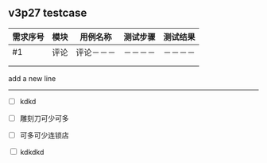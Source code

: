 ## v3p27 testcase



| 需求序号|模块      |用例名称      |测试步骤      |  测试结果    |
| ---- | ---- | ---- | ---- | ---- |
|   #1   |   评论   |  评论－－－    | －－－－     |  －－－－    |
|      |      |      |      |      |
|      |      |      |      |      |
add a new line

---------------------------------------

 - [ ] kdkd
 - [ ] 雕刻刀可少可多
 - [ ] 可多可少连锁店


<input type="checkbox" /> kdkdkd

